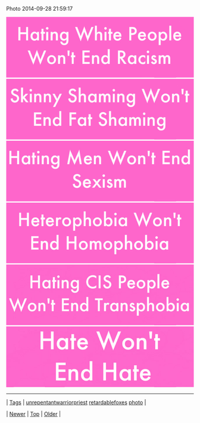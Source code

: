 <!--
title: Photo 2014-09-28 21
date: 2020-06-28T15:27:00.387Z
tags: unrepentantwarriorpriest, retardablefoxes, photo
-->


Photo 2014-09-28 21:59:17

![](98671506284-0.jpg)
![](98671506284-1.jpg)
![](98671506284-2.jpg)
![](98671506284-3.jpg)
![](98671506284-4.jpg)
![](98671506284-5.jpg)

<!--BOTTOM-POST-NAVIGATION-->
---

| [Tags](tags.md) | [unrepentantwarriorpriest](tag-unrepentantwarriorpriest.md) [retardablefoxes](tag-retardablefoxes.md) [photo](tag-photo.md) |

| [Newer](98656161474.md) | [Top](index.md) | [Older](98738036559.md) |